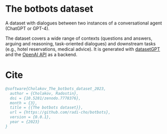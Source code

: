 # The botbots dataset

A dataset with dialogues between two instances of a conversational agent (ChatGPT or GPT-4).

The dataset covers a wide range of contexts (questions and answers, arguing and reasoning, task-oriented dialogues) and downstream tasks (e.g., hotel reservations, medical advice). It is generated with [datasetGPT](https://github.com/radi-cho/datasetGPT) and the [OpenAI API](https://openai.com/policies/terms-of-use) as a backend.

# Cite

```bibtex
@software{Cholakov_The_botbots_dataset_2023,
  author = {Cholakov, Radostin},
  doi = {10.5281/zenodo.7778376},
  month = {3},
  title = {{The botbots dataset}},
  url = {https://github.com/radi-cho/botbots},
  version = {0.0.1},
  year = {2023}
}
```
